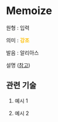 # Memoize

원형 : 입력

의미  : <span style="color:#FFBF00; font-weight:bold;">강조</span>

발음 : 알리아스

설명
([참고](주소))

## 관련 기술
1. 예시 1

2. 예시 2


